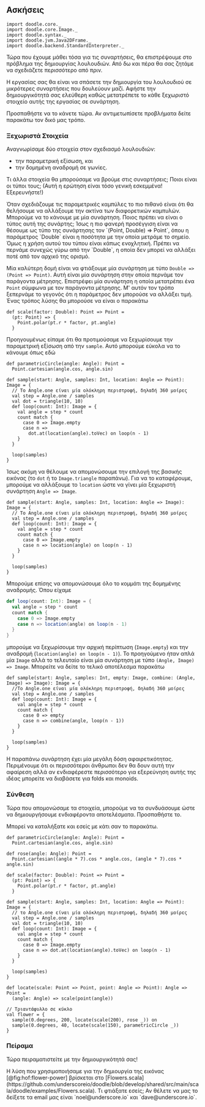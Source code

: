 ## Ασκήσεις

```tut:invisible
import doodle.core._
import doodle.core.Image._
import doodle.syntax._
import doodle.jvm.Java2DFrame._
import doodle.backend.StandardInterpreter._
```

Τώρα που έχουμε μάθει τόσα για τις συναρτήσεις, θα επιστρέψουμε στο πρόβλημα της δημιουργίας λουλουδιών.
Από δω και πέρα θα σας ζητάμε να σχεδιάζετε περισσότερο από πριν.

Η εργασίας σας θα είναι να σπάσετε την δημιουργία του λουλουδιού σε μικρότερες συναρτήσεις που δουλεύουν μαζί.
Αφήστε την δημιουργικότητά σας ελεύθερη καθώς μετατρέπετε το κάθε ξεχωριστό στοιχείο αυτής της εργασίας σε συνάρτηση.

Προσπαθήστε να το κάνετε τώρα. Αν αντιμετωπίσετε προβλήματα δείτε παρακάτω τον δικό μας τρόπο.

### Ξεχωριστά Στοιχεία

Αναγνωρίσαμε δύο στοιχεία στον σχεδιασμό λουλουδιών:

- την παραμετρική εξίσωση, και
- την δομημένη αναδρομή σε γωνίες.

Τι άλλα στοιχεία θα μπορούσαμε να βρούμε στις συναρτήσεις; Ποιοι είναι οι τύποι τους;
(Αυτή η ερώτηση είναι τόσο γενική εσκεμμένα! Εξερευνήστε!)

<div class="solution">
Όταν σχεδιάζουμε τις παραμετρικές καμπύλες το πιο πιθανό είναι ότι θα θελήσουμε να αλλάξουμε την ακτίνα των διαφορετικών καμπυλών.
Μπορούμε να το κάνουμε με μία συνάρτηση.
Ποιος πρέπει να είναι ο τύπος αυτή της συνάρτης;
Ίσως η πιο φανερή προσέγγιση είναι να θέσουμε ως τύπο της συνάρτησης τον `(Point, Double) => Point`, όπου η παράμετρος `Double` είναι η ποσότητα με την οποία μετράμε το σημείο.
Όμως η χρήση αυτού του τύπου είναι κάπως ενοχλητική. Πρέπει να περνάμε συνεχώς γύρω από την `Double`, η οποία δεν μπορεί να αλλάξει ποτέ από τον αρχικό της ορισμό.

Μία καλύτερη δομή είναι να φτιάξουμε μία συνάρτηση με τύπο `Double => (Point => Point)`.
Αυτή είναι μία συνάρτηση στην οποία περνάμε τον παράγοντα μέτρησης.
Επιστρέφει μία συνάρτηση η οποία μετατρέπει ένα `Point` σύμφωνα με τον παράγοντα μέτρησης.
Μ' αυτόν τον τρόπο ξεπερνάμε το γεγονός ότι η παράμετρος δεν μπορούσε να αλλάξει τιμή.
Ένας τρόπος λύσης θα μπορούσε να είναι ο παρακάτω

```tut:silent:book
def scale(factor: Double): Point => Point = 
  (pt: Point) => {
    Point.polar(pt.r * factor, pt.angle)
  }
```

Προηγουμένως είπαμε ότι θα προτιμούσαμε να ξεχωρίσουμε την παραμετρική εξίσωση από την `sample`.
Αυτό μπορούμε εύκολα να το κάνουμε όπως εδώ

```tut:invisible
def parametricCircle(angle: Angle): Point =
  Point.cartesian(angle.cos, angle.sin)
```

```tut:silent:book
def sample(start: Angle, samples: Int, location: Angle => Point): Image = {
  // Το Angle.one είναι μία ολόκληρη περιστροφή, δηλαδή 360 μοίρες
  val step = Angle.one / samples
  val dot = triangle(10, 10)
  def loop(count: Int): Image = {
    val angle = step * count
    count match {
      case 0 => Image.empty
      case n =>
        dot.at(location(angle).toVec) on loop(n - 1)
    }
  }
  
  loop(samples)
}
```

Ίσως ακόμη να θέλουμε να απομονώσουμε την επιλογή της βασικής εικόνας (το `dot` ή το `Image.triangle` παραπάνω).
Για να το καταφέρουμε, μπορούμε να αλλάξουμε το `location` ώστε να γίνει μία ξεχωριστή συνάρτηση `Angle => Image`.

```tut:silent:book
def sample(start: Angle, samples: Int, location: Angle => Image): Image = {
  // Το Angle.one είναι μία ολόκληρη περιστροφή, δηλαδή 360 μοίρες
  val step = Angle.one / samples
  def loop(count: Int): Image = {
    val angle = step * count
    count match {
      case 0 => Image.empty
      case n => location(angle) on loop(n - 1)
    }
  }
  
  loop(samples)
}
```

Μπορούμε επίσης να απομονώσουμε όλο το κομμάτι της δομημένης αναδρομής.
Όπου είχαμε

```scala
def loop(count: Int): Image = {
  val angle = step * count
  count match {
    case 0 => Image.empty
    case n => location(angle) on loop(n - 1)
  }
}
```

μπορούμε να ξεχωρίσουμε την αρχική περίπτωση (`Image.empty`) και την αναδρομή (`location(angle) on loop(n - 1)`). Το προηγούμενο ήταν απλά μία `Image` αλλά το τελευταίο είναι μία συνάρτηση με τύπο `(Angle, Image) => Image`. Μπορείτε να δείτε το τελικό αποτέλεσμα παρακάτω

```tut:silent:book
def sample(start: Angle, samples: Int, empty: Image, combine: (Angle, Image) => Image): Image = {
  //Το Angle.one είναι μία ολόκληρη περιστροφή, δηλαδή 360 μοίρες
  val step = Angle.one / samples
  def loop(count: Int): Image = {
    val angle = step * count
    count match {
      case 0 => empty
      case n => combine(angle, loop(n - 1))
    }
  }
  
  loop(samples)
}
```

Η παραπάνω συνάρτηση έχει μία μεγάλη δόση αφαιρετικότητας. Περιμένουμε ότι οι περισσότεροι άνθρωποι δεν θα δουν αυτή την αφαίρεση αλλά αν ενδιαφέρεστε περισσότερο για εξερεύνηση αυτής της ιδέας μπορείτε να διαβάσετε για folds και monoids.
</div>


### Σύνθεση

Τώρα που απομονώσαμε τα στοιχεία, μπορούμε να τα συνδυάσουμε ώστε να δημιουργήσουμε ενδιαφέροντα αποτελέσματα. Προσπαθήστε το.

<div class="solution">
Μπορεί να καταλήξατε και εσείς με κάτι σαν το παρακάτω.

```tut:silent:book
def parametricCircle(angle: Angle): Point =
  Point.cartesian(angle.cos, angle.sin)
  
def rose(angle: Angle): Point =
  Point.cartesian((angle * 7).cos * angle.cos, (angle * 7).cos * angle.sin)

def scale(factor: Double): Point => Point = 
  (pt: Point) => {
    Point.polar(pt.r * factor, pt.angle)
  }

def sample(start: Angle, samples: Int, location: Angle => Point): Image = {
  // το Angle.one είναι μία ολόκληρη περιστροφή, δηλαδή 360 μοίρες
  val step = Angle.one / samples
  val dot = triangle(10, 10)
  def loop(count: Int): Image = {
    val angle = step * count
    count match {
      case 0 => Image.empty
      case n => dot.at(location(angle).toVec) on loop(n - 1)
    }
  }
  
  loop(samples)
}

def locate(scale: Point => Point, point: Angle => Point): Angle => Point =
  (angle: Angle) => scale(point(angle))

// Τριαντάφυλλο σε κύκλο
val flower = {
  sample(0.degrees, 200, locate(scale(200), rose _)) on
  sample(0.degrees, 40, locate(scale(150), parametricCircle _)) 
}
```
</div>


### Πείραμα

Τώρα πειραματιστείτε με την δημιουργικότητά σας!

<div class="solution">
Η λύση που χρησιμοποιήσαμε για την δημιουργία της εικόνας [@fig:hof:flower-power] βρίσκεται στο [Flowers.scala](https://github.com/underscoreio/doodle/blob/develop/shared/src/main/scala/doodle/examples/Flowers.scala). Τι φτιάξατε εσείς; Αν θέλετε να μας το δείξετε τα email μας είναι `noel@underscore.io` και `dave@underscore.io`.
</div>

